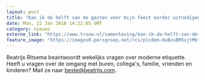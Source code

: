 ```yaml
---
layout: post
title: "Kan ik de helft van de gasten voor mijn feest eerder uitnodigen dan de andere helft?"
date: Mon, 22 Jan 2018 14:22:05 GMT
category: nieuws
externe_link: "https://www.trouw.nl/samenleving/kan-ik-de-helft-van-de-gasten-voor-mijn-feest-eerder-uitnodigen-dan-de-andere-helft-~a7d0d8dc/"
feature_image: "https://images0.persgroep.net/rcs/plc8em-0uNzuBH5xjtMbtUld1Co/diocontent/115619082/_focus/0.5/0.26/_fill/230/230?appId=e9b4e2a1869038ffcaf318a6d1463b0b&quality=0.9&format=jpeg"
---
```


Beatrijs Ritsema beantwoordt wekelijks vragen over moderne etiquette. Heeft u vragen over de omgang met buren, collega's, familie, vrienden en kinderen? Mail ze naar beste@beatrijs.com.
